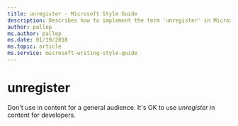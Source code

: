 ```yaml
---
title: unregister - Microsoft Style Guide
description: Describes how to implement the term 'unregister' in Microsoft content and outlines when to use the term for general audiences and developers.
author: pallep
ms.author: pallep
ms.date: 01/19/2018
ms.topic: article
ms.service: microsoft-writing-style-guide
---
```


# unregister

Don't use in content for a general audience. It's OK to use *unregister* in content for developers. 
